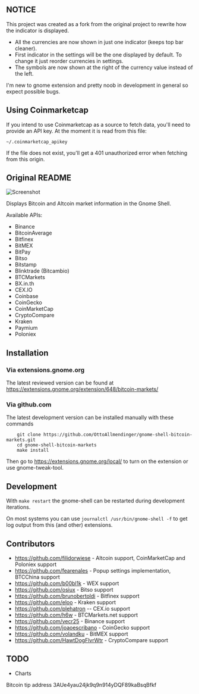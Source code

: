 ## NOTICE

This project was created as a fork from the original project to rewrite how the indicator is displayed. 

- All the currencies are now shown in just one indicator (keeps top bar cleaner).
- First indicator in the settings will be the one displayed by default. To change it just reorder currencies in settings.
- The symbols are now shown at the right of the currency value instead of the left.

I'm new to gnome extension and pretty noob in development in general so expect possible bugs.

## Using Coinmarketcap

If you intend to use Coinmarketcap as a source to fetch data, you'll need to provide an API key. At the moment it is read from this file:

```
~/.coinmarketcap_apikey
```

If the file does not exist, you'll get a 401 unauthorized error when fetching from this origin.

## Original README

![Screenshot](https://github.com/OttoAllmendinger/gnome-shell-bitcoin-markets/blob/master/data/screenshot.png?raw=true)

Displays Bitcoin and Altcoin market information in the Gnome Shell.


Available APIs:

* Binance
* BitcoinAverage
* Bitfinex
* BitMEX
* BitPay
* Bitso
* Bitstamp
* Blinktrade (Bitcambio)
* BTCMarkets
* BX.in.th
* CEX.IO
* Coinbase
* CoinGecko
* CoinMarketCap
* CryptoCompare
* Kraken
* Paymium
* Poloniex


## Installation

### Via extensions.gnome.org

The latest reviewed version can be found at
https://extensions.gnome.org/extension/648/bitcoin-markets/

### Via github.com

The latest development version can be installed manually with these commands

        git clone https://github.com/OttoAllmendinger/gnome-shell-bitcoin-markets.git
        cd gnome-shell-bitcoin-markets
        make install

Then go to https://extensions.gnome.org/local/ to turn on the extension or use
gnome-tweak-tool.


## Development

With `make restart` the gnome-shell can be restarted during development iterations.

On most systems you can use `journalctl /usr/bin/gnome-shell -f` to get log output from this (and other) extensions.

## Contributors

* https://github.com/filidorwiese - Altcoin support, CoinMarketCap and Poloniex support
* https://github.com/fearenales - Popup settings implementation, BTCChina support
* https://github.com/b00bl1k - WEX support
* https://github.com/osiux - Bitso support
* https://github.com/brunobertoldi - Bitfinex support
* https://github.com/eloo - Kraken support
* https://github.com/plehatron -- CEX.io support
* https://github.com/h6w - BTCMarkets.net support
* https://github.com/vecr25 - Binance support
* https://github.com/joaoescribano - CoinGecko support
* https://github.com/volandku - BitMEX support
* https://github.com/HawtDogFlvrWtr - CryptoCompare support

## TODO

* Charts

Bitcoin tip address 3AUe4yau24jk9q9n914yDQF89kaBsqBfkf
